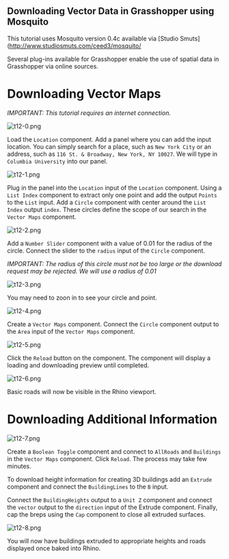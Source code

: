 ## Downloading Vector Data in Grasshopper using Mosquito

This tutorial uses Mosquito version 0.4c available via [Studio Smuts](http://www.studiosmuts.com/ceed3/mosquito/

Several plug-ins available for Grasshopper enable the use of spatial data in Grasshopper via online sources.

# Downloading Vector Maps

*IMPORTANT: This tutorial requires an internet connection.*

![t12-0.png](URL)

Load the `Location` component. Add a panel where you can add the input location. You can simply search for a place, such as `New York City` or an address, such as `116 St. & Broadway, New York, NY 10027`. We will type in `Columbia University` into our panel.

![t12-1.png](URL)

Plug in the panel into the `Location` input of the `Location` component. Using a `List Index` component to extract only one point and add the output `Points` to the `List` input. Add a `Circle` component with center around the `List Index` output `index`. These circles define the scope of our search in the `Vector Maps` component.

![t12-2.png](URL)

Add a `Number Slider` component with a value of 0.01 for the radius of the circle. Connect the slider to the `radius` input of the `Circle` component.

*IMPORTANT: The radius of this circle must not be too large or the download request may be rejected. We will use a radius of 0.01*

![t12-3.png](URL)

You may need to zoon in to see your circle and point.

![t12-4.png](URL)

Create a `Vector Maps` component. Connect the `Circle` component output to the `Area` input of the `Vector Maps` component.

![t12-5.png](URL)

Click the `Reload` button on the component. The component will display a loading and downloading preview until completed.

![t12-6.png](URL)

Basic roads will now be visible in the Rhino viewport.

# Downloading Additional Information

![t12-7.png](URL)

Create a `Boolean Toggle` component and connect to `AllRoads` and `Buildings` in the `Vector Maps` component. Click `Reload`. The process may take few minutes.

To download height information for creating 3D buildings add an `Extrude` component and connect the `BuildingLines` to the `B` input.

Connect the `BuildingHeights` output to a `Unit Z` component and connect the `vector` output to the `direction` input of the Extrude component. Finally, cap the breps using the `Cap` component to close all extruded surfaces.

![t12-8.png](URL)

You will now have buildings extruded to appropriate heights and roads displayed once baked into Rhino.